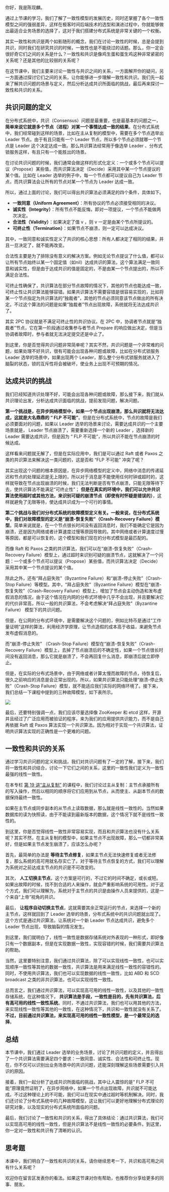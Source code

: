 你好，我是陈现麟。

通过上节课的学习，我们了解了一致性模型的发展历史，同时还掌握了各个一致性模型之间的强弱差异，这样在极客时间后端技术的选型和演进过程中，你就能够做出最适合业务场景的选择了，这对于我们搭建分布式系统是非常关键的一个权衡。

其实一致性和共识是两个如影随形的概念，我们在讨论一致性的时候，总是会提到共识，同时我们在研究共识的时候，一致性也是不能绕过的话题。那么，你一定会很好奇它们之间的关系是什么？一致性和共识是像鸡生蛋和蛋生鸡这种非常紧密的关系呢？还是其他的比较弱的关系呢？

在这节课中，我们主要来讨论一致性与共识之间的关系，一方面解开你的疑问，另一方面通过探讨它们之间的关系，让你能够进一步理解一致性和共识。我们先一起来了解共识问题的场景与定义，然后分析达成共识所面临的挑战，最后再来探讨一致性和共识的关系。

## 共识问题的定义

在分布式系统中，共识（Consensus）问题是最重要，也是最基本的问题之一， **简单来说它就是多个节点（进程）对某一个事情达成一致的结果**。在分布式系统中，我们经常碰到这样的场景，比如在主从复制的模型中，需要在多个节点选举出 Leader 节点。由于有且只能有一个 Leader 节点，所以多个节点必须就哪一个节点是 Leader 这个决定达成一致。那么共识算法经常用于像选举 Leader 、分布式锁服务这样，有且只有一个能胜出的场景。

在讨论共识问题的时候，我们通常会做这样的形式化定义：一个或多个节点可以提议（Propose）某些值，而共识算法决定（Decide）采用其中某一个节点提议的某个值。比如在 Leader 选举的例子中，每一个节点都可以提议自己为 Leader 节点，而共识算法会让所有的节点对某一个节点为 Leader 达成一致。

所以，通过上面的讨论，我们可以得出共识算法必须满足的四个条件，具体如下。

- **一致同意（Uniform Agreement）**：所有协议的节点必须接受相同的决议。
- **诚实性（Integrity）**：所有节点不能反悔，即对一项提议，一个节点不能做两次决定。
- **合法性（Validity）**：如果决定了值 v ，则 v 一定是由某个节点所提议的。
- **可终止性（Termination）**：如果节点不崩溃，则一定可以达成决议。

其中，一致同意和诚实性定义了共识的核心思想：所有人都决定了相同的结果，并且一旦决定了，就不能再改变。

合法性主要是为了排除没有意义的解决方案。例如无论节点提议了什么值，都可以让所有节点始终以某一个固定值（如nil）达成共识的算法，这个算法满足一致同意和诚实性，但是由于达成共识的值是固定的，不是由某一个节点提出的，所以不满足合法性。

可终止性确保了，共识算法在部分节点故障的情况下，其他的节点也能达成一致，可终止性让共识算法能够容错。如果共识算法不需要容错是很容易实现的，比如将某一个节点指定为共识算法的“独裁者”，其他的节点必须同意该节点做出的所有决定。不过这个算法的问题是如果“独裁者”节点出现故障，系统就将无法达成共识了。

其实 2PC 协议就是不满足可终止性的共识协议。在 2PC 中，协调者节点就是“独裁者”节点，它在第一阶段通过收集参与者节点 Prepare 的响应做出决定，但是当协调者故障时，参与者就无法决定提交还是中止了。

到这里，你是否觉得共识问题非常简单呢？其实不然，共识问题是一个非常难的问题，如果处理不好共识，很有可能会出现各种问题或故障，比如在分布式锁服务 Leader 选举的场景中，如果出现两个 Leader，那么整个分布式锁服务就进入了脑裂的状态，锁的互斥性将会被破坏，使业务上出现不可预期的情况。

## 达成共识的挑战

我们已经知道共识处理不好，可能会出现各种问题或故障，那么接下来，我们就从共识理论出发，分析达成共识面临的挑战，提前发现问题，解决问题。

**第一个挑战是，在异步网络模型中，如果一个节点出现崩溃，那么共识就将无法达成，这就是大名鼎鼎的 “ FLP 不可能”**。但是在分布式系统中，节点的故障是我们必须要面对的问题，如果以 Leader 选举的场景来讨论，需要达成共识的一个主要场景就是， Leader 节点崩溃了，需要重新选择一个新的 Leader ，选择新的 Leader 需要达成共识，但是因为 “ FLP 不可能”，所以共识不能在节点崩溃的时候达成。

这样看来问题就无解了，但是在实际应用中，我们是可以通过 Raft 或者 Paxos 之类的共识算法来解决这一类问题的，这是否和 “FLP 不可能” 冲突了呢？

其实出现这个问题的根本原因是，在异步网络模型的定义中，网络中消息的传递延迟和节点的处理延迟是无上限的，所以对于消息是不能使用任何时钟或超时的，这样就导致在节点出现崩溃的时候，我们无法判断是否有节点崩溃，只能无限等待下去，使共识算法不能满足“可终止性”； **但是在真实的环境中，我们可以允许共识算法使用超时或其他方法，来识别可疑的崩溃节点（即使有时怀疑是错误的）**，这样就避免了无限等待，使达成共识成为一个可行的事情。

**第二个挑战与我们对分布式系统的故障模型定义有关。一般来说，在分布式系统中，我们对故障模型的定义是“崩溃-恢复失败”（Crash-Recovery Failure）模型**。简单来说就是，在一个节点很长时间没有返回消息时，我们不能确定它是因为崩溃，还是因为网络或者计算速度过慢等原因导致的。其中网络或者计算速度过慢等原因，都是可以恢复的，这个模型和我们现在的分布式模型是最匹配的。

而像 Raft 和 Paxos 之类的共识算法，我们可以在“崩溃-恢复失败”（Crash-Recovery Failure）模型上，通过超时来识别可疑的崩溃节点，这就解决了一个问题：一个或多个节点可以提议（Propose）某些值，而共识算法决定（Decide）采用其中某一个节点提议的某个值。

除此之外，还有“拜占庭失败”（Byzantine Failure）和“崩溃-停止失败”（Crash-Stop Failure）等模型。其中，“拜占庭失败”（Byzantine Failure）模型在“崩溃-恢复失败”（Crash-Recovery Failure）模型上，增加了节点会主动伪造和发布虚假消息的情况，由于这个情况在内网的分布式环境中几乎不会出现，并且要解决它的代价非常高，所以一般的共识算法，不会考虑解决“拜占庭失败”（Byzantine Failure） 模型下的共识问题。

但是，在公网的分布式环境中，是需要解决这个问题的，例如比特币是通过“工作量证明”这样的算法，利用经济学原理，让节点造假的成本高于收益，来避免节点发布虚假消息的。

而“崩溃-停止失败” （Crash-Stop Failure）模型在“崩溃-恢复失败”（Crash-Recovery Failure）模型上，去掉了节点崩溃后的不确定性，如果一个节点很长时间没有返回消息，那么它就是崩溃了，不会再回复什么消息，即崩溃后就立即停止。

但是，在实际的分布式场景中，由于网络或者计算太慢而故障的节点，待恢复后，很久之前响应的消息是会正常出现的。所以，如果共识算法只能处理“崩溃-停止失败”（Crash-Stop Failure）模型，就不能适应我们实际的网络环境了。接下来，我们总结一下课程中提到的三种故障模型，如下表所示。

![](https://static001.geekbang.org/resource/image/b4/02/b4d1cdf97d3065a3da5313cdfb499702.jpg?wh=2284x1295)

最后，还要特别强调一点，我们应该尽量选择像 ZooKeeper 和 etcd 这样，开源并且经过了广泛应用而被验证的程序，来为我们的应用提供共识能力，而不是自己再依据 Raft 或 Paxos 算法实现一个共识算法。因为相对于实现一个共识算法，证明共识算法实现的正确性是一个更难的问题。

## 一致性和共识的关系

通过学习共识问题的定义和挑战，我们对共识问题有了一定的了解，接下来，我们将一致性和共识结合，讨论一下它们之间的关系，这里的一致性我们定义为一致性最强的线性一致性。

在本专栏 [第 19 讲“主从复制”](https://time.geekbang.org/column/article/495283) 的课程中，我们讨论过主从复制：主节点承接所有的写入操作，然后以相同的顺序将它们应用到从节点，从而使主、从副本节点的数据保持最终一致性。

如果在主节点或同步副本的从节点上读取数据，那么就是线性一致性的。当然如果数据库的读为快照读，由于不能读到最新版本的数据，这个情况下就不是线性一致性的。

到这里，你是否觉得线性一致性非常容易实现，而且和共识算法也没有什么关系呢？其实不然，在主从复制的模型中，如果主节点不出现故障，那么一切都非常美好，但是如果主节点发生崩溃了，应该怎么办呢？

首先，最简单的办法是 **等待主节点修复**，如果主节点无法快速修复或者无法修复，那么系统的高可用就名存实亡了。对于等待主节点恢复的方式，我们可以理解为系统对之前达成主节点的共识是不可改变的。

其次， **人工切换主节点**，这个方案是可行的，不过它的时间不确定，或长或短。如果出故障的时候，找不到合适的人来操作，就会严重影响系统的可用性。对于这个方式，我们可以理解为，系统对于主节点的共识是由操作人员来提供的，这是一个来自“上帝”视角的共识。

最后， **让程序自动切换主节点**，这就需要其余正常运行的节点，来选择一个新的主节点，这样就回到了 Leader 选举的场景，分布式系统中的共识问题就出现了。这个方式是通过共识算法，让系统对一个新 Leader 节点达成共识，避免多个 Leader 节点出现，导致脑裂的情况发生。

到这里，我们就明白了，线性一致性是数据存储系统对外表现的一种形式，即好像只有一个数据副本，但是在实现数据一致性，实现容错的时候，我们需要共识算法的帮助。

当然，这里要特别注意，我们通过共识算法，除了可以实现线性一致性，也可以实现顺序一致性等其他的数据一致性，共识算法是用来满足线性一致性的容错性的。同时，不使用共识算法，我们也可以实现数据的线性一致性，比如 ABD 和 SCD broadcast 之类的非共识算法，也可以实现线性一致性。

总而言之，我们通过共识算法，可以实现高可用的线性一致性，以及其他的一致性存储系统，在这种情况下， **共识算法是手段，一致性是目的，先有共识算法，后有高可用的线性一致性系统**。同时，不通过共识算法，我们也可以用其他的方法，来实现线性一致性等其他的一致性，在这种情况下，共识和一致性就没有关系了。 **不过，目前通过共识算法，来实现高可用的线性一致性模型，是一个最常见的选择**。

## 总结

本节课中，我们通过 Leader 选举的业务场景，讨论了共识问题的定义，并且得出了一个共识算法需要满足四个要求：一致同意、诚实性、合法性和可终止性。现在，你不仅可以识别出业务场景中的共识问题，还能深刻理解这些场景需要引入共识的原因。

接着，我们一起分析了达成共识所面临的挑战，其中让人震惊的是“ FLP 不可能”原理竟然证明了，在异步网络中，如果一个节点出现故障，共识就不可能达成。不过这种理论上的不可能，我们可以在现实中通过超时等机制解决。同时，我们还讨论了分布式系统中的几种故障模型，这让我们可以更好地理解分布式理论的研究对象，以及现实的分布式系统所面临的问题。

最后，我们讨论了一致性和共识的关系，得出了具体结论：通过共识算法，我们可以实现高可用的线性一致性，但是共识算法不是线性一致性的必要条件。到这里，你一定对一致性和共识有了清晰的认识。

## 思考题

本课中，我们明白了一致性和共识的关系，请你继续思考一下，共识和高可用之间有什么关系呢？

欢迎你在留言区发表你的看法。如果这节课对你有帮助，也推荐你分享给更多的同事、朋友。